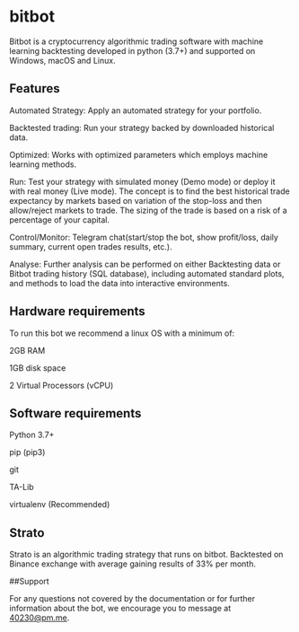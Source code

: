 # bitbot

Bitbot is a cryptocurrency algorithmic trading software with machine learning backtesting developed in python (3.7+) and supported on Windows, macOS and Linux.

## Features

Automated Strategy: Apply an automated strategy for your portfolio.

Backtested trading: Run your strategy backed by downloaded historical data.

Optimized: Works with optimized parameters which employs machine learning methods.

Run: Test your strategy with simulated money (Demo mode) or deploy it with real money (Live mode). The concept is to find the best historical trade expectancy by markets based on variation of the stop-loss and then allow/reject markets to trade. The sizing of the trade is based on a risk of a percentage of your capital.

Control/Monitor: Telegram chat(start/stop the bot, show profit/loss, daily summary, current open trades results, etc.).

Analyse: Further analysis can be performed on either Backtesting data or Bitbot trading history (SQL database), including automated standard plots, and methods to load the data into interactive environments.

## Hardware requirements

To run this bot we recommend a linux OS with a minimum of:

2GB RAM

1GB disk space

2 Virtual Processors (vCPU)

## Software requirements

Python 3.7+

pip (pip3)

git

TA-Lib

virtualenv (Recommended)

## Strato

Strato is an algorithmic trading strategy that runs on bitbot. Backtested on Binance exchange with average gaining results of 33% per month.

##Support

For any questions not covered by the documentation or for further information about the bot, we encourage you to message at 40230@pm.me.
